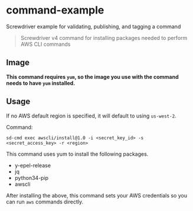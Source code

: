 # command-example
Screwdriver example for validating, publishing, and tagging a command

>Screwdriver v4 command for installing packages needed to perform AWS CLI commands

## Image
**This command requires `yum`, so the image you use with the command needs to have `yum` installed.**

## Usage
If no AWS default region is specified, it will default to using `us-west-2`.

Command:
```
sd-cmd exec awscli/install@1.0 -i <secret_key_id> -s <secret_access_key> -r <region>
```

This command uses yum to install the following packages.
- y-epel-release
- jq
- python34-pip
- awscli

After installing the above, this command sets your AWS credentials so you can run `aws` commands directly.
